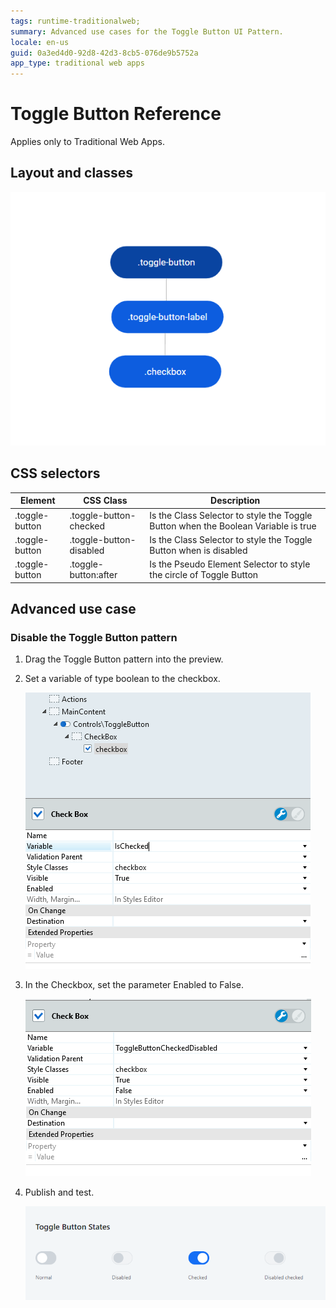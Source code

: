 ```yaml
---
tags: runtime-traditionalweb;
summary: Advanced use cases for the Toggle Button UI Pattern.
locale: en-us
guid: 0a3ed4d0-92d8-42d3-8cb5-076de9b5752a
app_type: traditional web apps
---
```


# Toggle Button Reference

<div class="info" markdown="1">

Applies only to Traditional Web Apps.

</div>

## Layout and classes

![](<images/togglebutton-3-diag.png>)

## CSS selectors

| **Element** |  **CSS Class** |  **Description**  |
| ---|---|---
| .toggle-button | .toggle-button-checked | Is the Class Selector to style the Toggle Button when the Boolean Variable is true |
| .toggle-button | .toggle-button-disabled | Is the Class Selector to style the Toggle Button when is disabled |
| .toggle-button | .toggle-button:after | Is the Pseudo Element Selector to style the circle of Toggle Button |

## Advanced use case

### Disable the Toggle Button pattern

1. Drag the Toggle Button pattern into the preview.

1. Set a variable of type boolean to the checkbox.

    ![](<images/togglebutton-1-ss.png>)

1. In the Checkbox, set the parameter Enabled to False.

    ![](<images/togglebutton-4-ss.png>)

1. Publish and test.

    ![](<images/togglebutton-5-ss.png>)
